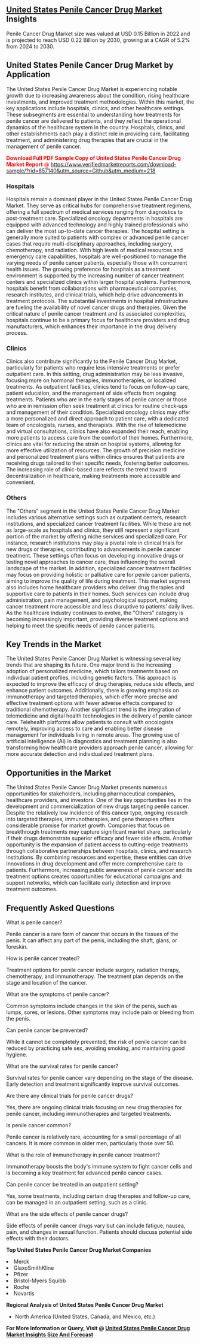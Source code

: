 <h2><a href="https://www.verifiedmarketreports.com/download-sample/?rid=857140&amp;utm_source=Github&amp;utm_medium=218" target="_blank">United States Penile Cancer Drug Market</a> Insights</h2><p>Penile Cancer Drug Market size was valued at USD 0.15 Billion in 2022 and is projected to reach USD 0.22 Billion by 2030, growing at a CAGR of 5.2% from 2024 to 2030.</p><p><h2>United States Penile Cancer Drug Market by Application</h2> The United States Penile Cancer Drug Market is experiencing notable growth due to increasing awareness about the condition, rising healthcare investments, and improved treatment methodologies. Within this market, the key applications include hospitals, clinics, and other healthcare settings. These subsegments are essential to understanding how treatments for penile cancer are delivered to patients, and they reflect the operational dynamics of the healthcare system in the country. Hospitals, clinics, and other establishments each play a distinct role in providing care, facilitating treatment, and administering drug therapies that are crucial in the management of penile cancer. <p><span class=""><span style="color: #ff0000;"><strong>Download Full PDF Sample Copy of United States Penile Cancer Drug Market Report</strong> @ </span><a href="https://www.verifiedmarketreports.com/download-sample/?rid=857140&amp;utm_source=Github&amp;utm_medium=218" target="_blank">https://www.verifiedmarketreports.com/download-sample/?rid=857140&amp;utm_source=Github&amp;utm_medium=218</a></span></p> <h3>Hospitals</h3> Hospitals remain a dominant player in the United States Penile Cancer Drug Market. They serve as critical hubs for comprehensive treatment regimens, offering a full spectrum of medical services ranging from diagnostics to post-treatment care. Specialized oncology departments in hospitals are equipped with advanced technology and highly trained professionals who can deliver the most up-to-date cancer therapies. The hospital setting is generally more suited to patients with complex or advanced penile cancer cases that require multi-disciplinary approaches, including surgery, chemotherapy, and radiation. With high levels of medical resources and emergency care capabilities, hospitals are well-positioned to manage the varying needs of penile cancer patients, especially those with concurrent health issues. The growing preference for hospitals as a treatment environment is supported by the increasing number of cancer treatment centers and specialized clinics within larger hospital systems. Furthermore, hospitals benefit from collaborations with pharmaceutical companies, research institutes, and clinical trials, which help drive advancements in treatment protocols. The substantial investments in hospital infrastructure are fueling the availability of novel cancer drugs and therapies. Given the critical nature of penile cancer treatment and its associated complexities, hospitals continue to be a primary focus for healthcare providers and drug manufacturers, which enhances their importance in the drug delivery process. <h3>Clinics</h3> Clinics also contribute significantly to the Penile Cancer Drug Market, particularly for patients who require less intensive treatments or prefer outpatient care. In this setting, drug administration may be less invasive, focusing more on hormonal therapies, immunotherapies, or localized treatments. As outpatient facilities, clinics tend to focus on follow-up care, patient education, and the management of side effects from ongoing treatments. Patients who are in the early stages of penile cancer or those who are in remission often seek treatment at clinics for routine check-ups and management of their condition. Specialized oncology clinics may offer a more personalized and direct approach to patient care, with a dedicated team of oncologists, nurses, and therapists. With the rise of telemedicine and virtual consultations, clinics have also expanded their reach, enabling more patients to access care from the comfort of their homes. Furthermore, clinics are vital for reducing the strain on hospital systems, allowing for more effective utilization of resources. The growth of precision medicine and personalized treatment plans within clinics ensures that patients are receiving drugs tailored to their specific needs, fostering better outcomes. The increasing role of clinic-based care reflects the trend toward decentralization in healthcare, making treatments more accessible and convenient. <h3>Others</h3> The "Others" segment in the United States Penile Cancer Drug Market includes various alternative settings such as outpatient centers, research institutions, and specialized cancer treatment facilities. While these are not as large-scale as hospitals and clinics, they still represent a significant portion of the market by offering niche services and specialized care. For instance, research institutions may play a pivotal role in clinical trials for new drugs or therapies, contributing to advancements in penile cancer treatment. These settings often focus on developing innovative drugs or testing novel approaches to cancer care, thus influencing the overall landscape of the market. In addition, specialized cancer treatment facilities may focus on providing holistic or palliative care for penile cancer patients, aiming to improve the quality of life during treatment. This market segment also includes home healthcare providers who deliver drug therapies and supportive care to patients in their homes. Such services can include drug administration, pain management, and psychological support, making cancer treatment more accessible and less disruptive to patients’ daily lives. As the healthcare industry continues to evolve, the "Others" category is becoming increasingly important, providing diverse treatment options and helping to meet the specific needs of penile cancer patients. <h2>Key Trends in the Market</h2> The United States Penile Cancer Drug Market is witnessing several key trends that are shaping its future. One major trend is the increasing adoption of personalized medicine, which tailors treatments based on individual patient profiles, including genetic factors. This approach is expected to improve the efficacy of drug therapies, reduce side effects, and enhance patient outcomes. Additionally, there is growing emphasis on immunotherapy and targeted therapies, which offer more precise and effective treatment options with fewer adverse effects compared to traditional chemotherapy. Another significant trend is the integration of telemedicine and digital health technologies in the delivery of penile cancer care. Telehealth platforms allow patients to consult with oncologists remotely, improving access to care and enabling better disease management for individuals living in remote areas. The growing use of artificial intelligence (AI) in diagnostics and treatment planning is also transforming how healthcare providers approach penile cancer, allowing for more accurate detection and individualized treatment plans. <h2>Opportunities in the Market</h2> The United States Penile Cancer Drug Market presents numerous opportunities for stakeholders, including pharmaceutical companies, healthcare providers, and investors. One of the key opportunities lies in the development and commercialization of new drugs targeting penile cancer. Despite the relatively low incidence of this cancer type, ongoing research into targeted therapies, immunotherapies, and gene therapies offers considerable promise for market growth. Companies that focus on breakthrough treatments may capture significant market share, particularly if their drugs demonstrate superior efficacy and fewer side effects. Another opportunity is the expansion of patient access to cutting-edge treatments through collaborative partnerships between hospitals, clinics, and research institutions. By combining resources and expertise, these entities can drive innovations in drug development and offer more comprehensive care to patients. Furthermore, increasing public awareness of penile cancer and its treatment options creates opportunities for educational campaigns and support networks, which can facilitate early detection and improve treatment outcomes. <h2>Frequently Asked Questions</h2> <p>What is penile cancer?</p> <p>Penile cancer is a rare form of cancer that occurs in the tissues of the penis. It can affect any part of the penis, including the shaft, glans, or foreskin.</p> <p>How is penile cancer treated?</p> <p>Treatment options for penile cancer include surgery, radiation therapy, chemotherapy, and immunotherapy. The treatment plan depends on the stage and location of the cancer.</p> <p>What are the symptoms of penile cancer?</p> <p>Common symptoms include changes in the skin of the penis, such as lumps, sores, or lesions. Other symptoms may include pain or bleeding from the penis.</p> <p>Can penile cancer be prevented?</p> <p>While it cannot be completely prevented, the risk of penile cancer can be reduced by practicing safe sex, avoiding smoking, and maintaining good hygiene.</p> <p>What are the survival rates for penile cancer?</p> <p>Survival rates for penile cancer vary depending on the stage of the disease. Early detection and treatment significantly improve survival outcomes.</p> <p>Are there any clinical trials for penile cancer drugs?</p> <p>Yes, there are ongoing clinical trials focusing on new drug therapies for penile cancer, including immunotherapies and targeted treatments.</p> <p>Is penile cancer common?</p> <p>Penile cancer is relatively rare, accounting for a small percentage of all cancers. It is more common in older men, particularly those over 50.</p> <p>What is the role of immunotherapy in penile cancer treatment?</p> <p>Immunotherapy boosts the body's immune system to fight cancer cells and is becoming a key treatment for advanced penile cancer cases.</p> <p>Can penile cancer be treated in an outpatient setting?</p> <p>Yes, some treatments, including certain drug therapies and follow-up care, can be managed in an outpatient setting, such as a clinic.</p> <p>What are the side effects of penile cancer drugs?</p> <p>Side effects of penile cancer drugs vary but can include fatigue, nausea, pain, and changes in sexual function. Patients should discuss potential side effects with their doctors.</p> </p><p><strong>Top United States Penile Cancer Drug Market Companies</strong></p><div data-test-id=""><p><li>Merck</li><li> GlaxoSmithKline</li><li> Pfizer</li><li> Bristol-Myers Squibb</li><li> Roche</li><li> Novartis</li></p><div><strong>Regional Analysis of&nbsp;United States Penile Cancer Drug Market</strong></div><ul><li dir="ltr"><p dir="ltr">North America&nbsp;(United States, Canada, and Mexico, etc.)</p></li></ul><p><strong>For More Information or Query, Visit @&nbsp;</strong><strong><a href="https://www.verifiedmarketreports.com/product/penile-cancer-drug-market/?utm_source=Github&amp;utm_medium=218" target="_blank">United States Penile Cancer Drug Market Insights Size And Forecast</a></strong></p></div>
